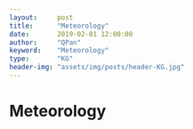 ```yaml
---
layout:     post
title:      "Meteorology"
date:       2019-02-01 12:00:00
author:     "QPan"
keyword:    "Meteorology"
type:       "KG"
header-img: "assets/img/posts/header-KG.jpg"
---
```


# [](#header-1)Meteorology
